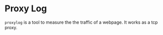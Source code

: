# Proxy Log

`proxylog` is a tool to measure the the traffic of a webpage. It works as a tcp
proxy.

